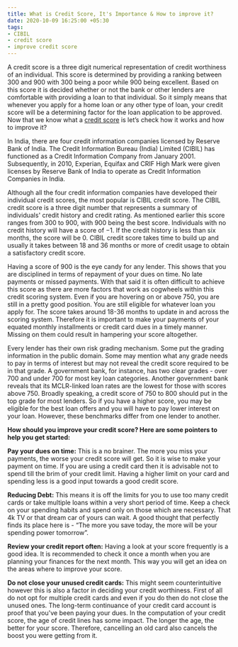 ```yaml
---
title: What is Credit Score, It's Importance & How to improve it?
date: 2020-10-09 16:25:00 +05:30
tags:
- CIBIL
- credit score
- improve credit score
---
```


A credit score is a three digit numerical representation of credit worthiness of an individual. This score is determined by providing a ranking between 300 and 900 with 300 being a poor while 900 being excellent. Based on this score it is decided whether or not the bank or other lenders are comfortable with providing a loan to that individual. So it simply means that whenever you apply for a home loan or any other type of loan, your credit score will be a determining factor for the loan application to be approved. Now that we know what a [credit score](https://blog.homecapital.in/how-to-improve-your-credit-score/) is let’s check how it works and how to improve it?

In India, there are four credit information companies licensed by Reserve Bank of India. The Credit Information Bureau (India) Limited (CIBIL) has functioned as a Credit Information Company from January 2001. Subsequently, in 2010, Experian, Equifax and CRIF High Mark were given licenses by Reserve Bank of India to operate as Credit Information Companies in India.

Although all the four credit information companies have developed their individual credit scores, the most popular is CIBIL credit score. The CIBIL credit score is a three digit number that represents a summary of individuals' credit history and credit rating. As mentioned earlier this score ranges from 300 to 900, with 900 being the best score. Individuals with no credit history will have a score of −1. If the credit history is less than six months, the score will be 0. CIBIL credit score takes time to build up and usually it takes between 18 and 36 months or more of credit usage to obtain a satisfactory credit score.

Having a score of 900 is the eye candy for any lender. This shows that you are disciplined in terms of repayment of your dues on time. No late payments or missed payments. With that said it is often difficult to achieve this score as there are more factors that work as cogwheels within this credit scoring system. Even if you are hovering on or above 750, you are still in a pretty good position. You are still eligible for whatever loan you apply for. The score takes around 18-36 months to update in and across the scoring system. Therefore it is important to make your payments of your equated monthly installments or credit card dues in a timely manner. Missing on them could result in hampering your score altogether.

Every lender has their own risk grading mechanism. Some put the grading information in the public domain. Some may mention what any grade needs to pay in terms of interest but may not reveal the credit score required to be in that grade. A government bank, for instance, has two clear grades - over 700 and under 700 for most key loan categories. Another government bank reveals that its MCLR-linked loan rates are the lowest for those with scores above 750. Broadly speaking, a credit score of 750 to 800 should put in the top grade for most lenders. So if you have a higher score, you may be eligible for the best loan offers and you will have to pay lower interest on your loan. However, these benchmarks differ from one lender to another.

**How should you improve your credit score? Here are some pointers to help you get started:**

**Pay your dues on time:** This is a no brainer. The more you miss your payments, the worse your credit score will get. So it is wise to make your payment on time. If you are using a credit card then it is advisable not to spend till the brim of your credit limit. Having a higher limit on your card and spending less is a good input towards a good credit score.

**Reducing Debt:** This means it is off the limits for you to use too many credit cards or take multiple loans within a very short period of time. Keep a check on your spending habits and spend only on those which are necessary. That 4k TV or that dream car of yours can wait. A good thought that perfectly finds its place here is - “The more you save today, the more will be your spending power tomorrow”.

**Review your credit report often:** Having a look at your score frequently is a good idea. It is recommended to check it once a month when you are planning your finances for the next month. This way you will get an idea on the areas where to improve your score.

**Do not close your unused credit cards:** This might seem counterintuitive however this is also a factor in deciding your credit worthiness. First of all do not opt for multiple credit cards and even if you do then do not close the unused ones. The long-term continuance of your credit card account is proof that you've been paying your dues. In the computation of your credit score, the age of credit lines has some impact. The longer the age, the better for your score. Therefore, cancelling an old card also cancels the boost you were getting from it.